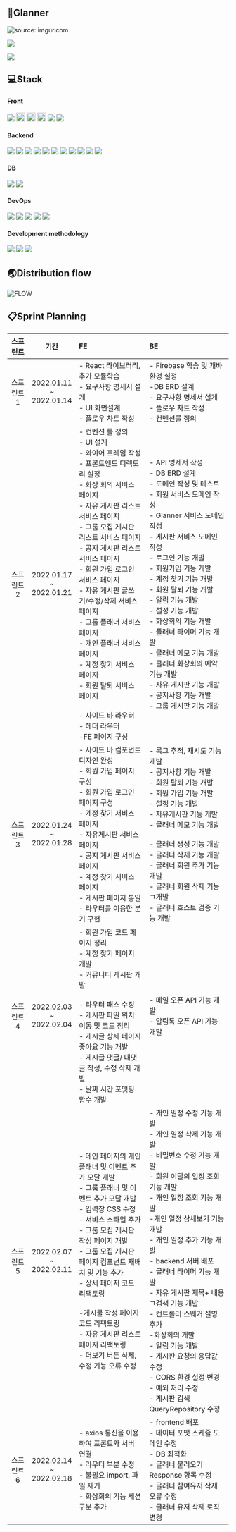 ## 📅Glanner

<img src="https://i.imgur.com/UP0wmvm.png" title="source: imgur.com" />

[<img src="https://img.shields.io/badge/Notion-go-007396?style=flat-square"/>](https://butter-node-0ad.notion.site/Glanner-b16e6b30b2d64e76b05c75cfccc0862f)

[<img src="https://img.shields.io/badge/Glanner-go-007396?style=flat-square"/>](https://i6a606.p.ssafy.io/)

## 💻Stack

#### Front
<img src="https://img.shields.io/badge/-MUI-007396?style=flat-square"/> <img src="https://img.shields.io/badge/react-61DAFB?style=flat-square&logo=react&logoColor=black" height="20px">
<img src="https://img.shields.io/badge/React_router-CA4245?style=flat-square&logo=reactrouter&logoColor=white" height="20px">
<img src="https://img.shields.io/badge/redux-764ABC?style=flat-square&logo=redux&logoColor=white" height="20px">
<img src="https://img.shields.io/badge/-Axios-007396?style=flat-square"/>
<img src="https://img.shields.io/badge/-OpenVidu-007396?style=flat-square"/>

#### Backend
<img src="https://img.shields.io/badge/-JAVA-007396?style=flat-square&logo=java&logoColor=white"> <img src="https://img.shields.io/badge/-Spring Boot-6DB33F?style=flat-square&logo=SpringBoot&logoColor=white"/> 
<img src="https://img.shields.io/badge/-Spring%20Data%20JPA-6DB33F?style=flat-square&logo=Spring&logoColor=white"/>
<img src="https://img.shields.io/badge/-Querydsl-181717?style=flat-square&logo=github&logoColor=white"/>
<img src="https://img.shields.io/badge/-Spring%20Security-6DB33F?style=flat-square&logo=Spring&logoColor=white"/>
<img src="https://img.shields.io/badge/-Spring%20AOP-6DB33F?style=flat-square&logo=Spring&logoColor=white"/>
<img src="https://img.shields.io/badge/-JWT-007396?style=flat-square&logo=java&logoColor=white"/>
<img src="https://img.shields.io/badge/-JUnit5-007396?style=flat-square&logo=java&logoColor=white"/>
<img src="https://img.shields.io/badge/-Mockito-007396?style=flat-square&logo=java&logoColor=white"/>
<img src="https://img.shields.io/badge/-Swagger-85EA2D?style=flat-square&logo=Swagger&logoColor=black"/>
<img src="https://img.shields.io/badge/-Gradle-02303A?style=flat-square&logo=Gradle"/>

#### DB
<img src="https://img.shields.io/badge/-mariaDB-003545?style=flat-square&logo=mariaDB&logoColor=white"> <img src="https://img.shields.io/badge/-H2-181717?style=flat-square"/>

#### DevOps
<img src="https://img.shields.io/badge/-Amazon AWS-232F3E?style=flat-square&logo=AmazonAWS&logoColor=white"/> <img src="https://img.shields.io/badge/-Docker-2496ED?style=flat-square&logo=Docker&logoColor=white"/>
<img src="https://img.shields.io/badge/-Ngnix-181717?style=flat-square"/>
<img src="https://img.shields.io/badge/-Jenkins-D24939?style=flat-square&logo=jenkins&logoColor=black"/>
<img src="https://img.shields.io/badge/-Jira-0052CC?style=flat-square&logo=jira&logoColor=black"/>

#### Development methodology
<img src="https://img.shields.io/badge/-Doamin%20Driven%20Desigin-181717?style=flat-square"/> <img src="https://img.shields.io/badge/-SOLID-181717?style=flat-square"/> <img src="https://img.shields.io/badge/-Agile-181717?style=flat-square"/>

## 🌏Distribution flow
![FLOW](https://raw.githubusercontent.com/johnna963/UseImg/main/flow.png)

## 📋Sprint Planning

|  스프린트  |               기간                | FE                                                           | BE                                                           |
| :--------: | :-------------------------------: | :----------------------------------------------------------- | :----------------------------------------------------------- |
| 스프린트 1 | 2022.01.11<br />~<br />2022.01.14 | - React 라이브러리, 추가 모듈학습 <br />- 요구사항 명세서 설계<br />- UI 화면설계<br />- 플로우 차트 작성 | - Firebase 학습 및 개바환경 설정<br />-DB ERD 설계<br />- 요구사항 명세서 설계<br />- 플로우 차트 작성<br />- 컨벤션룰 정의 |
| 스프린트 2 | 2022.01.17<br />~<br />2022.01.21 | - 컨벤션 룰 정의<br />- UI 설계<br />- 와이어 프레임 작성<br />- 프론트엔드 디렉토리 설정<br />- 화상 회의 서비스 페이지<br />- 자유 게시판 리스트 서비스 페이지<br />- 그룹 모집 게시판 리스트 서비스 페이지<br />- 공지 게시판 리스트 서비스 페이지<br />- 회원 가입 로그인 서비스 페이지<br />- 자유 게시판 글쓰기/수정/삭제 서비스 페이지<br />- 그룹 플래너 서비스 페이지<br />- 개인 플래너 서비스 페이지<br />- 계정 찾기 서비스 페이지<br />- 회원 탈퇴 서비스 페이지<br /><br />- 사이드 바 라우터<br />- 헤더 라우터<br />-FE 페이지 구성 | - API 명세서 작성<br />- DB ERD 설계<br />- 도메인 작성 및 테스트<br />- 회원 서비스 도메인 작성<br />- Glanner 서비스 도메인 작성<br />- 게시판 서비스 도메인 작성<br />- 로그인 기능 개발<br />- 회원가입 기능 개발<br />- 계정 찾기 기능 개발<br />- 회원 탈퇴 기능 개발<br />- 알림 기능 개발<br />- 설정 기능 개발<br />- 화상회의 기능 개발<br />- 플래너 타이머 기능 개발<br />- 글래너 메모 기능 개발<br />- 클래너 화상회의 예약 기능 개발<br />- 자유 게시판 기능 개발<br />- 공지사항 기능 개발<br />- 그룹 게시판 기능 개발 |
| 스프린트 3 | 2022.01.24<br />~<br />2022.01.28 | - 사이드 바 컴포넌트 디자인 완성<br />- 회원 가입 페이지 구성<br />- 회원 가입 로그인 페이지 구성<br />- 계정 찾기 서비스 페이지<br />- 자유게시판 서비스 페이지<br />- 공지 게시판 서비스 페이지<br />- 계정 찾기 서비스 페이지<br />- 게시판 페이지 통일<br />- 라우터를 이용한 분기 구현 | - 록그 추적, 재시도 기능 개발<br />- 공지사항 기능 개발<br />- 회원 탈퇴 기능 개발<br />- 회원 가입 기능 개발<br />- 설정 기능 개발<br /> - 자유게시판 기능 개발<br />- 글래너 메모 기능 개발<br /><br />- 글래너 생성 기능 개발<br />- 글래너 삭제 기능 개발<br />- 글래너 회원 추가 기능 개발<br />- 글래너 회원 삭제 기능 ㄱ개발<br />- 글래너 호스트 검증 기능 개발 |
| 스프린트 4 | 2022.02.03<br />~<br />2022.02.04 | - 회원 가입 코드 페이지 정리<br />- 계정 찾기 페이지 개발<br />- 커뮤니티 게시판 개발<br /><br />- 라우터 패스 수정<br />- 게시판 파일 위치 이동 및 코드 정리<br />- 게시글 상세 페이지 좋아요 기능 개발<br />- 게시글 댓글/ 대댓글 작성, 수정 삭제 개발<br />- 날짜 시간 포맷팅 함수 개발<br /> | - 메일 오픈 API 기능 개발<br />- 알림톡 오픈 API 기능 개발   |
| 스프린트 5 | 2022.02.07<br />~<br />2022.02.11 | - 메인 페이지의 개인 플래너 및 이벤트 추가 모달 개발<br />- 그룹 플래너 및 이벤트 추가 모달 개발<br />- 입력창 CSS 수정<br />- 서비스 스타일 추가<br />- 그룹 모집 게시판 작성 페이지 개발<br />- 그룹 모집 게시판 페이지 컴포넌트 재배치 및 기능 추가<br />- 상세 페이지 코드 리팩토링<br /><br />-게시물 작성 페이지 코드 리팩토링<br />- 자유 게시판 리스트 페이지 리팩토링<br />- 더보기 버튼 삭제, 수정 기능 오류 수정 | - 개인 일정 수정 기능 개발<br />- 개인 일정 삭제 기능 개발<br />- 비밀번호 수정 기능 개발<br />- 회원 이달의 일정 조회 기능 개발<br />- 개인 일정 조회 기능 개발<br />-개인 일정 상세보기 기능 개발<br />- 개인 일정 추가 기능 개발<br />- backend 서버 배포<br />- 글래너 타이머 기능 개발<br />- 자유 게시판 제목+ 내용 ㄱ검색 기능 개발<br />- 컨트롤러 스웨거 설명 추가<br />-화상회의 개발<br />- 알림 기능 개발<br />- 게시판 요청의 응답값 수정<br />- CORS 환경 설정 변경<br />- 예외 처리 수정<br />- 게시판 검색QueryRepository 수정 |
| 스프린트 6 | 2022.02.14<br />~<br />2022.02.18 | - axios 통신을 이용하여 프론트와 서버 연결<br />- 라우터 부분 수정<br />- 불필요 import, 파일 제거<br />- 화상회의 기능 세션 구분 추가 | - frontend 배포<br />- 데이터 포맷 스케쥴 도메인 수정<br />- DB 최적화<br />- 글래너 불러오기 Response 항목 수정<br />- 글래너 참여유저 삭제 오류 수정<br />- 글래너 유저 삭제 로직 변경 |

